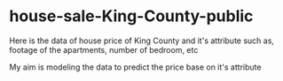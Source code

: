 # house-sale-King-County-public

Here is the data of house price of King County and it's attribute such as, footage of the apartments, number of bedroom, etc

My aim is modeling the data to predict the price base on it's attribute

